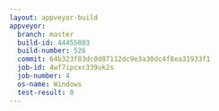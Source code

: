 ```yaml
---
layout: appveyor-build
appveyor:
  branch: master
  build-id: 44455883
  build-number: 526
  commit: 64b323f83dc0d87112dc9e3a30dc4f8ea31933f1
  job-id: 4wf7ipcxc339uk2s
  job-number: 4
  os-name: Windows
  test-result: 0
---
```

